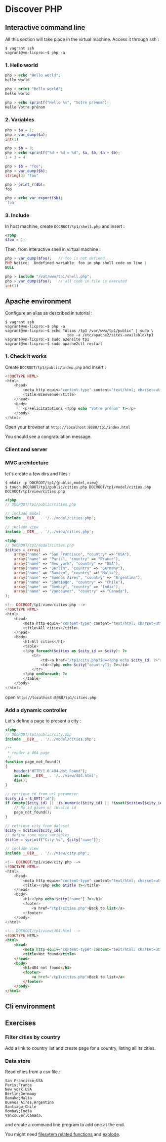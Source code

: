Discover PHP
============

Interactive command line
------------------------

All this section will take place in the virtual machine.
Access it through ssh :

    $ vagrant ssh
    vagrant@vm-licpro:~$ php -a

### 1. Hello world

``` php
php > echo "Hello world";
hello world

php > print "Hello world";
hello world

php > echo sprintf("Hello %s", "Votre prénom");
Hello Votre prénom
```


### 2. Variables

``` php
php > $a = 1;
php > var_dump($a);
int(1)

php > $b = 3;
php > echo sprintf("%d + %d = %d", $a, $b, $a + $b);
1 + 3 = 4

php > $b = "foo";
php > var_dump($b);
string(3) "foo"

php > print_r($b);
foo

php > echo var_export($b);
'foo'
```

### 3. Include

In host machine, create `DOCROOT/tp1/shell.php` and insert :

``` php
<?php
$foo = 1;
```

Then, from interactive shell in virtual machine :

``` php
php > var_dump($foo);   // foo is not defined
PHP Notice:  Undefined variable: foo in php shell code on line 1
NULL

php > include "/vat/www/tp1/shell.php";
php > var_dump($foo);   // all code in file is executed
int(1)
```

Apache environment
------------------

Configure an alias as described in tutorial :

    $ vagrant ssh
    vagrant@vm-licpro:~$ php -a
    vagrant@vm-licpro:~$ echo "Alias /tp1 /var/www/tp1/public" | sudo \
                                tee -a /etc/apache2/sites-available/tp1
    vagrant@vm-licpro:~$ sudo a2ensite tp1
    vagrant@vm-licpro:~$ sudo apache2ctl restart

### 1. Check it works

Create `DOCROOT/tp1/public/index.php` and insert :

``` php
<!DOCTYPE HTML>
<html>
    <head>
        <meta http-equiv="content-type" content="text/html; charset=utf-8" />
        <title>Bienvenue</title>
    </head>
    <body>
        <p>Félicitatations <?php echo "Votre prénom" ?></p>
    </body>
</html>
```

Open your browser at `http://localhost:8080/tp1/index.html`

You should see a congratulation message.

### Client and server


### MVC architecture

let's create a few dirs and files :

    $ mkdir -p DOCROOT/tp1/{public,model,view}
    $ touch DOCROOT/tp1/public/cities.php DOCROOT/tp1/model/cities.php DOCROOT/tp1/view/cities.php

``` php
<?php
// DOCROOT/tp1/public/cities.php

// include model
include __DIR__ . '/../model/cities.php';

// include view
include __DIR__ . '/../view/cities.php';
```

``` php
<?php
// DOCROOT/tp1/model/cities.php
$cities = array(
    array("name" => "San Francisco", "country" => "USA"),
    array("name" => "Paris", "country" => "France"),
    array("name" => "New york", "country" => "USA"),
    array("name" => "Berlin", "country" => "Germany"),
    array("name" => "Bamako", "country" => "Malia"),
    array("name" => "Buenos Aires", "country" => "Argentina"),
    array("name" => "Santiago", "country" => "Chile"),
    array("name" => "Bombay", "country" => "India"),
    array("name" => "Vancouver", "country" => "Canada"),
);
```

``` php
<!-- DOCROOT/tp1/view/cities.php -->
<!DOCTYPE HTML>
<html>
    <head>
        <meta http-equiv="content-type" content="text/html; charset=utf-8" />
        <title>All cities</title>
    </head>
    <body>
        <h1>All cities</h1>
        <table>
        <?php foreach($cities as $city_id => $city): ?>
            <tr>
                <td><a href="/tp1/city.php?id=<?php echo $city_id; ?>"><?php echo $city["name"]; ?></a></td>
                <td><?php echo $city["country"]; ?></td>
            </tr>
        <?php endforeach; ?>
        </table>
    </body>
</html>
```

open `http://localhost:8080/tp1/cities.php`

### Add a dynamic controller

Let's define a page to present a city :

``` php
<?php
// DOCROOT/tp1/public/city.php
include __DIR__ . '/../model/cities.php';

/**
 * render a 404 page
 */
function page_not_found()
{
    header("HTTP/1.0 404 Not Found");
    include __DIR__ . '/../view/404.html';
    die();
}

// retrieve id from url parameter
$city_id = $_GET["id"];
if (empty($city_id) || !is_numeric($city_id) || !isset($cities[$city_id])) {
    // No id given or invalid id
    page_not_found();
}

// retrieve city from dataset
$city = $cities[$city_id];
// define some more variables
$title = sprintf("City %s", $city["name"]);

// include view
include __DIR__ . '/../view/city.php';
```

``` php
<!-- DOCROOT/tp1/view/city.php -->
<!DOCTYPE HTML>
<html>
    <head>
        <meta http-equiv="content-type" content="text/html; charset=utf-8" />
        <title><?php echo $title ?></title>
    </head>
    <body>
        <h1><?php echo $city["name"] ?></h1>
        <footer>
            <a href="/tp1/cities.php">Back to list</a>
        </footer>
    </body>
</html>
```

``` html
<!-- DOCROOT/tp1/view/404.html -->
<!DOCTYPE HTML>
<html>
    <head>
        <meta http-equiv="content-type" content="text/html; charset=utf-8" />
        <title>Not found</title>
    </head>
    <body>
        <h1>404 not found</h1>
        <footer>
            <a href="/tp1/cities.php">Back to list</a>
        </footer>
    </body>
</html>
```

Cli environment
---------------


Exercises
---------

### Filter cities by country

Add a link to country list and create page for a country, listing all its
cities.

### Data store

Read cities from a csv file :

``` csv
San Francisco;USA
Paris;France
New york;USA
Berlin;Germany
Bamako;Malia
Buenos Aires;Argentina
Santiago;Chile
Bombay;India
Vancouver;Canada,
```

and create a command line program to add one at the end.

You might need [filesytem related functions](http://php.net/manual/en/ref.filesystem.php)
and [explode](http://fr2.php.net/manual/en/function.explode.php).
